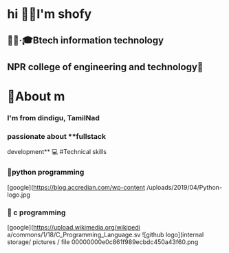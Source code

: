 

# hi 👋🏻I'm shofy
## 👩🏻·🎓Btech information technology
## NPR college of engineering and technology🏫
#  💫About m
### I'm from dindigu, TamilNad
### passionate about  **fullstack 
development** 💻
#Technical skills 
### 🔹python programming
[google](https://blog.accredian.com/wp-content
/uploads/2019/04/Python-logo.jpg
### 🔸 c programming 
[google](https://upload.wikimedia.org/wikipedi
a/commons/1/18/C_Programming_Language.sv
![github logo](internal storage/ pictures / 
file 00000000e0c861f989ecbdc450a43f60.png
